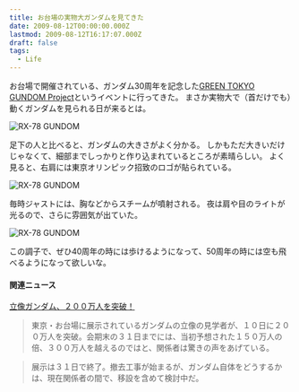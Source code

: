 ```yaml
---
title: お台場の実物大ガンダムを見てきた
date: 2009-08-12T00:00:00.000Z
lastmod: 2009-08-12T16:17:07.000Z
draft: false
tags:
  - Life
---
```


お台場で開催されている、ガンダム30周年を記念した[GREEN TOKYO GUNDOM Project](http://www.gundam30th.net/event/real-g.html)というイベントに行ってきた。 まさか実物大で（首だけでも）動くガンダムを見られる日が来るとは。

![RX-78 GUNDOM](@/assets/flickr/3815045002.jpg "RX-78 GUNDOM")

足下の人と比べると、ガンダムの大きさがよく分かる。 しかもただ大きいだけじゃなくて、細部までしっかりと作り込まれているところが素晴らしい。 よく見ると、右肩には東京オリンピック招致のロゴが貼られている。

![RX-78 GUNDOM](@/assets/flickr/3814235063.jpg "RX-78 GUNDOM")

毎時ジャストには、胸などからスチームが噴射される。 夜は肩や目のライトが光るので、さらに雰囲気が出ていた。

![RX-78 GUNDOM](@/assets/flickr/3814235401.jpg "RX-78 GUNDOM")

この調子で、ぜひ40周年の時には歩けるようになって、50周年の時には空も飛べるようになって欲しいな。

#### 関連ニュース

[立像ガンダム、２００万人を突破！](http://sankei.jp.msn.com/entertainments/game/090812/gam0908121717000-n1.htm)

> 東京・お台場に展示されているガンダムの立像の見学者が、１０日に２００万人を突破。会期末の３１日までには、当初予想された１５０万人の倍、３００万人を越えるのではと、関係者は驚きの声をあげている。

> 展示は３１日で終了。撤去工事が始まるが、ガンダム自体をどうするかは、現在関係者の間で、移設を含めて検討中だ。
